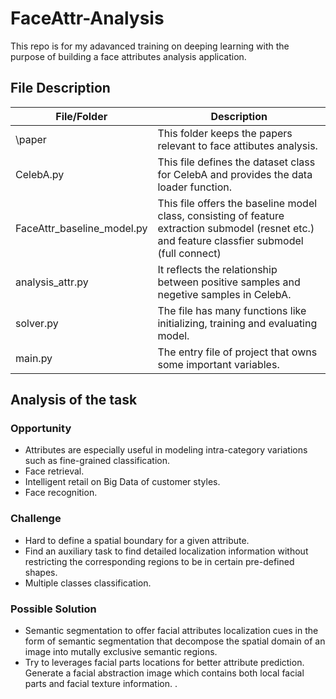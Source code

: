 # FaceAttr-Analysis
This repo is for my adavanced training on deeping learning with the purpose of building a face attributes analysis application.

## File Description

| File/Folder | Description |
| ----------- | ----------- |
| \paper | This folder keeps the papers relevant to face attibutes analysis.|
| CelebA.py | This file defines the dataset class for CelebA and provides the data loader function. |
| FaceAttr_baseline_model.py | This file offers the baseline model class, consisting of feature extraction submodel (resnet etc.) and feature classfier submodel (full connect)|
|analysis_attr.py | It reflects the relationship between positive samples and negetive samples in CelebA.|
|solver.py|The file has many functions like initializing, training and evaluating model.|
|main.py| The entry file of project that owns some important variables.|

## Analysis of the task
### Opportunity
* Attributes are especially  useful in modeling intra-category variations such as fine-grained classification.
* Face retrieval.
* Intelligent retail on Big Data of customer styles.
* Face recognition.
### Challenge
* Hard to define a spatial boundary for a given attribute.
* Find an auxiliary task to find detailed localization information without restricting the corresponding regions to be in certain pre-defined shapes.
* Multiple classes classification.
### Possible Solution
* Semantic segmentation to offer facial attributes localization cues in the form of semantic segmentation that decompose the spatial domain of an image into mutally exclusive semantic regions.
* Try to leverages facial parts locations for better attribute prediction. Generate a facial abstraction image which contains both local facial parts and facial texture information. . 
